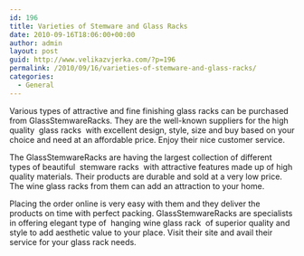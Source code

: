 ```yaml
---
id: 196
title: Varieties of Stemware and Glass Racks
date: 2010-09-16T18:06:00+00:00
author: admin
layout: post
guid: http://www.velikazvjerka.com/?p=196
permalink: /2010/09/16/varieties-of-stemware-and-glass-racks/
categories:
  - General
---
```

Various types of attractive and fine finishing glass racks can be purchased from GlassStemwareRacks. They are the well-known suppliers for the high quality &nbsp;glass racks&nbsp; with excellent design, style, size and buy based on your choice and need at an affordable price. Enjoy their nice customer service.

The GlassStemwareRacks are having the largest collection of different types of beautiful &nbsp;stemware racks&nbsp; with attractive features made up of high quality materials. Their products are durable and sold at a very low price. The wine glass racks from them can add an attraction to your home.

Placing the order online is very easy with them and they deliver the products on time with perfect packing. GlassStemwareRacks are specialists in offering elegant type of &nbsp;hanging wine glass rack&nbsp; of superior quality and style to add aesthetic value to your place. Visit their site and avail their service for your glass rack needs.